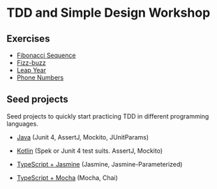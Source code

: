 # TDD and Simple Design Workshop

## Exercises
- [Fibonacci Sequence](./katas/fibonacci/fibonacci.md)
- [Fizz-buzz](./katas/fizz-buzz.md)
- [Leap Year](./katas/leap-year.md)
- [Phone Numbers](./katas/phone-numbers.md)

## Seed projects
Seed projects to quickly start practicing TDD in different programming languages.

- [Java](https://github.com/paucls/java-gradle-kata-seed)
 (Junit 4, AssertJ, Mockito, JUnitParams)

- [Kotlin](https://github.com/paucls/kotlin-spek-kata-seed)
 (Spek or Junit 4 test suits. AssertJ, Mockito)

- [TypeScript + Jasmine](https://github.com/paucls/tdd-kata-seeds/tree/master/typescript-jasmine)
 (Jasmine, Jasmine-Parameterized)

- [TypeScript + Mocha](https://github.com/paucls/typescript-mocha-kata-seed)
 (Mocha, Chai)